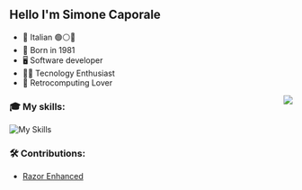 ### <h2> Hello I'm Simone Caporale

  - 🍝 Italian 🟢⚪🔴
  - 🧒 Born in 1981
  - 🖥️ Software developer
  - 👨‍💻 Tecnology Enthusiast
  - 💾 Retrocomputing Lover

 <img align="right" src="https://github-readme-stats.vercel.app/api?username=caporalesimone&show_icons=true">
  
### 🎓 My skills:

![My Skills](https://skillicons.dev/icons?i=azure,c,cpp,cs,java,maven,linux,bash,git,github,githubactions,docker,visualstudio,vscode,arduino,raspberrypi&perline=5)

### 🛠️ Contributions:
  - [Razor Enhanced](https://github.com/RazorEnhanced/RazorEnhanced)
  
